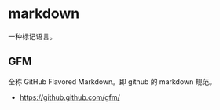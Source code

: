 # markdown

一种标记语言。

## GFM

全称 GitHub Flavored Markdown。即 github 的 markdown 规范。

- https://github.github.com/gfm/
